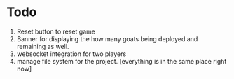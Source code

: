 # Todo

1. Reset button to reset game 
2. Banner for displaying the how many goats being deployed and remaining as well.
3. websocket integration for two players
4. manage file system for the project. [everything is in the same place right now]
